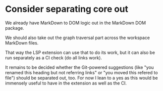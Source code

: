 # Consider separating core out

We already have MarkDown to DOM logic out in the MarkDown DOM package.

We should also take out the graph traversal part across the workspace MarkDown files.

That way the LSP extension can use that to do its work,
but it can also be run separately as a CI check (do all links work).

It remains to be decided whether the Git-powered suggestions
(like "you renamed this heading but not referring links" or "you moved this refered to file")
should be separated out, too.
For now I lean to a yes as this would be immensely useful to have in the extension
as well as the CI.
